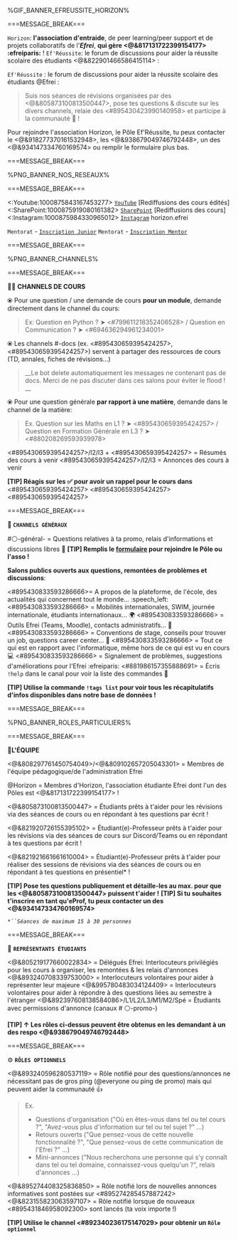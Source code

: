 %GIF_BANNER_EFREUSSITE_HORIZON%

===MESSAGE_BREAK===
 
`Horizon`: **l'association d'entraide**, de peer learning/peer support et de projets collaboratifs de l'***Efrei***, **qui gère <@&817131722399154177> :efreiparis:** ! `Ef'Réussite`: le forum de discussions pour aider la réussite scolaire des étudiants <@&822901466586415114> : 

`Ef'Réussite` : le forum de discussions pour aider la réussite scolaire des étudiants @Efrei :
> Suis nos séances de révisions organisées par des <@&805873100813500447>, pose tes questions & discute sur les divers channels, relaie des <#895430423990140958> et participe à la communauté :100: !

Pour rejoindre l'association Horizon, le Pôle Ef'Réussite, tu peux contacter le <@&918277370161532948>, les <@&938679049746792448>, un des <@&934147334760169574> ou remplir le formulaire plus bas. 
 
===MESSAGE_BREAK===

%PNG_BANNER_NOS_RESEAUX%

===MESSAGE_BREAK===
 
<:Youtube:1000875843167453277> [`YouTube`](https://bit.ly/HorizonYouTube) [Rediffusions des cours édités]
<:SharePoint:1000875919080161382> [`SharePoint`](https://bit.ly/EfRéussiteSP) [Rediffusions des cours] 
<:Instagram:1000875984330965012> [`Instagram`](https://bit.ly/HorizonInstagram) horizon.efrei

`Mentorat` - [`Inscription Junior`](https://bit.ly/HorizonJunior)
`Mentorat` - [`Inscription Mentor`](https://bit.ly/HorizonMentor)
  

===MESSAGE_BREAK===

%PNG_BANNER_CHANNELS%

===MESSAGE_BREAK===

:teacher: __**CHANNELS DE COURS**__

⦿ Pour une question / une demande de cours __pour un module__, demande directement dans le channel du cours: 
> Ex: Question en Python ? ➤ <#799611218352406528> / Question en Communication ? ➤ <#694636294961234001> 

⦿ Les channels #<module>-docs (ex. <#895430659395424257>, <#895430659395424257>) servent à partager des ressources de cours (TD, annales, fiches de révisions...) 
> __Le bot delete automatiquement les messages ne contenant pas de docs. Merci de ne pas discuter dans ces salons pour éviter le flood ! __

⦿ Pour une question générale __par rapport à une matière__, demande dans le channel de la matière: 
> Ex. Question sur les Maths en L1 ? ➤ <#895430659395424257> / Question en Formation Générale en L3 ? ➤ <#880208269593939978>

<#895430659395424257>/l2/l3 + <#895430659395424257> = Résumés des cours à venir <#895430659395424257>/l2/l3 = Annonces des cours à venir 

**[TIP] Réagis sur les :white_check_mark: pour avoir un rappel pour le cours dans** <#895430659395424257> <#895430659395424257> <#895430659395424257>
 

===MESSAGE_BREAK===
 
__**:book: `CHANNELS GÉNÉRAUX`**__

#:white_circle:-général-<promo> = Questions relatives à ta promo, relais d'informations et discussions libres :speech_balloon: 
**[TIP] Remplis le [formulaire](https://bit.ly/EfRéussiteRecrute) pour rejoindre le Pôle ou l'asso !** 

__Salons publics ouverts aux **questions, remontées de problèmes et discussions**__: 

<#895430833593286666>= A propos de la plateforme, de l'école, des actualités qui concernent tout le monde... :speech_left:
<#895430833593286666> = Mobilités internationales, SWIM, journée internationale, étudiants internationaux... :earth_africa:
<#895430833593286666> = Outils Efrei (Teams, Moodle), contacts administratifs... :school_satchel:
<#895430833593286666> = Conventions de stage, conseils pour trouver un job, questions career center... :briefcase:
<#895430833593286666> = Tout ce qui est en rapport avec l'informatique, même hors de ce qui est vu en cours :computer:
<#895430833593286666> = Signalement de problèmes, suggestions d'améliorations pour l'Efrei  :efreiparis:
<#881986157355888691> = Écris `!help` dans le canal pour voir la liste des commandes :robot:

**[TIP] Utilise la commande `!tags list` pour voir tous les récapitulatifs d'infos disponibles dans notre base de données !**
 

===MESSAGE_BREAK===

%PNG_BANNER_ROLES_PARTICULIERS%

===MESSAGE_BREAK===
 
:compass:__**L'ÉQUIPE**__ 

<@&808297761450754049>/<@&809102657205043301> = Membres de l'équipe pédagogique/de l'administration Efrei 

@Horizon = Membres d'Horizon, l'association étudiante Efrei dont l'un des Pôles est <@&817131722399154177> ! 

<@&805873100813500447> = Étudiants prêts à t'aider pour les révisions via des séances de cours ou en répondant à tes questions par écrit ! 

<@&821920726155395102> = Étudiant(e)-Professeur prêts à t'aider pour les révisions via des séances de cours sur Discord/Teams ou en répondant à tes questions par écrit !

<@&821921661661610004> = Étudiant(e)-Professeur prêts à t'aider pour réaliser des sessions de révisions via des séances de cours ou en répondant à tes questions en présentiel* !

**[TIP] Pose tes questions publiquement et détaille-les au max. pour que les <@&805873100813500447> puissent t'aider !**
**[TIP] Si tu souhaites t'inscrire en tant qu'eProf, tu peux contacter  un des <@&934147334760169574>**

*`*``Séances de maximum 15 à 30 personnes`*
  

===MESSAGE_BREAK===
 
🎩 __**`REPRÉSENTANTS ÉTUDIANTS`**__

<@&805219177660022834> = Délégués Efrei: Interlocuteurs privilégiés pour les cours à organiser, les remontées & les relais d'annonces
<@&893240708339753000> = Interlocuteurs volontaires pour aider à représenter leur majeure
<@&995780483034124409> = Interlocuteurs volontaires pour aider à répondre à des questions liées au semestre à l'étranger
<@&892397608138584086>/L1/L2/L3/M1/M2/Spé = Étudiants avec permissions d'annonce (canaux # ⚪-promo-<promo>)

**[TIP] ↑ Les rôles ci-dessus peuvent être obtenus en les demandant à un des respo <@&938679049746792448>**
   

===MESSAGE_BREAK===
 
⚙️ __**`RÔLES OPTIONNELS`**__

<@&893240596280537119> = Rôle notifié pour des questions/annonces ne nécessitant pas de gros ping (@everyone ou ping de promo) mais qui peuvent aider la communauté 👍
> Ex. 
> - Questions d'organisation ("Où en êtes-vous dans tel ou tel cours ?", "Avez-vous plus d'information sur tel ou tel sujet ?" ...)
> - Retours ouverts ("Que pensez-vous de cette nouvelle fonctionnalité ?", "Que pensez-vous de cette communication de l'Efrei ?" ...)
> - Mini-annonces ("Nous recherchons une personne qui s'y connaît dans tel ou tel domaine, connaissez-vous quelqu'un ?", relais d'annonces ...)

<@&895274408325836850> = Rôle notifié lors de nouvelles annonces informatives sont postées sur <#895274285457887242>
<@&823155823063597107> = Rôle notifié lorsque de nouveaux <#895431846958092300> sont lancés (ta voix importe !)

**[TIP] Utilise le channel <#892340236175147029> pour obtenir un `Rôle optionnel`**

